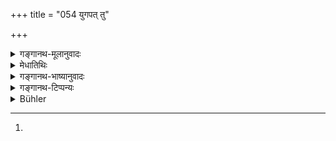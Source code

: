 +++
title = "054 युगपत् तु"

+++

<details><summary>गङ्गानथ-मूलानुवादः</summary>

When this Soul of all things sleeps happy and contented, then all things become absorbed all at once in that Great Soul.—(54)
</details>

<details><summary>मेधातिथिः</summary>

यत्तदोर् व्यत्ययेनायं श्लोको व्याख्यातव्यः । अन्यथा पूर्वश्लोकापेक्षयेतरेतराश्रयः प्रसज्येत । एतद् उक्तम् । यदा स्वपिति तदा निमीलति सर्वम् ।

**सुखं स्वपिति निर्वृतः** । सुखस्वरूपम् एव परं ब्रह्म, न तस्य स्वापावस्थायां सुखम् अन्यदा दुःखम् । स्वापश् च तस्य यादृशः स प्राग् उक्त एव । निर्वृतिश् च तस्य सर्वकालम् । न ह्य् असौ परमात्माविद्योपप्लवतरङ्गैर् आमृश्यते, केवलसुखमयः । तस्य सर्वस्य कर्तृत्वं उपपद्यते । यथायं पुरुष उपरतो गृहकृत्येभ्यः कृतकृत्यतयार्जितं मया धनं गृहोपयोगि निरुपद्रवश् चास्मि संवृत्त इत्य् एवं सुखं स्वपिति निर्वृत्तो निराशङ्कात्मबाध एवम् उपमीयते ऽसाव् अपि । तस्यापीदं जगत् कुटुम्बभूतम् इति प्रशंसा ।

- प्रधानविषयो वायं श्लोको वर्णनीयः । तदा प्रधानं स्वपिति यदा युगपत् सर्वाणि भूतानि तत्र प्रलीयन्ते तदात्मतां कारणरूपताम् आपद्यन्ते विकारावस्थाम् उद्गच्छन्ति[^९५] युगपद् यावन्ति त्रैलोक्योदरवर्तीनि । स्वापश् च परिणामनिवृत्तिर् न पुनर् ज्ञानोपसंहतिः अचेतनस्य प्रधानस्य । सुखं चोपचारतो ऽचेतनत्वाद् एव ॥ १.५४ ॥


[^९५]:
J: ujjhanti
</details>

<details><summary>गङ्गानथ-भाष्यानुवादः</summary>

This verse has to he explained by reversing the position of ‘when’ and ‘then’; otherwise, from what has been said in the foregoing verses, there would be mutual interdependence: it has been stated (in Verse 52) that *when He sleeps then all things vanish* \[and if the persent verse is taken to mean, as the words suggest, that when the things vanish into the Great Soul, then this Great Soul retires to sleep, then we would have the vanishing of things dependent upon his going to sleep, as stated in 52, and his going to sleep dependent upon the vanishing of things, as stated in 54\].

‘*Sleeps happy and contented*,’—Happiness forms the very nature of the Supreme Brahman; hence it is not meant that He is happy during sleep and unhappy at other times;—of what nature his ‘*sleep*’ is has already been explained;—as regards his ‘*contentment*,’ that is everlasting; consisting of pure bliss, this Supreme Soul is never affected by the waves of agitation that are set up in Nescience. Though (even with all this) it is possible for him to be the *Creator* of all things. In the ordinary world, a man retires from his household duties after having done that he had to do,—with the feeling, ‘I have earned all the wealth that was necessary for my family; I am free from troubles,’—and thus sleeps in happiness and contentment, without fearing any trouble to himself. To such a person is the Supreme Soul compared; this whole world being in the position of ‘family’ to him;—this being intended as his praise.

Or \[in order to avoid the necessity of having to reverse the order of the words\] the verse may be taken as referring to Primordial Matter: When Primordial Matter sleeps, then all things become absorbed into it all at once; that is, they become resolved into the form of Primordial Matter, being reduced to the position of their cause; that is, they are reduced to a ‘condition in which they cease to undergo modifications.’—‘*All at once*,’ all things contained in the womb of the three regions.—The ‘*sleep*’ of Primordial Matter, which is devoid of consciousness, can mean only *cessation of evolution*, and not
*inhibition of consciousness*;—‘*happiness*’ also is only figurative,
for the same reason that Matter is devoid of consciousness.—(54)
</details>

<details><summary>गङ्गानथ-टिप्पन्यः</summary>

Govindarāja and Kullūka make this out to be the description of the
*Mahā-pralaya*, and the preceding verse of. the
Intermediate—*Khaṇḍa*—*pralaya*.

*Sarvabhūtātmā*—stands for the Sāṅkhya ‘*Pradhāna*’;—according to the
second explanation put forward by Medhātithi;—according to the other explanation, accepted by Govindarāja and Kullūka, the term stands for the Supreme Self of the Vedānta.
</details>

<details><summary>Bühler</summary>

054	When they are absorbed all at once in that great soul, then he who is the soul of all beings sweetly slumbers, free from all care and occupation.
</details>
